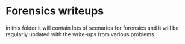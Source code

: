 # Forensics writeups

in this folder it will contain lots of scenarios for forensics and it will be regularly updated with the write-ups from various 
problems
